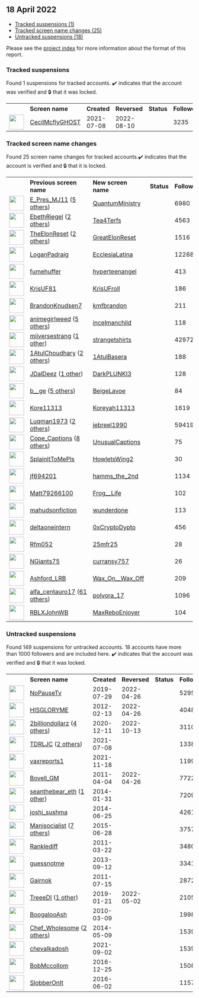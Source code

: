 ## 18 April 2022

* [Tracked suspensions (1)](#tracked-suspensions)
* [Tracked screen name changes (25)](#tracked-screen-name-changes)
* [Untracked suspensions (18)](#untracked-suspensions)

Please see the [project index](https://github.com/travisbrown/twitter-watch) for more information about the format of this report.

### Tracked suspensions

Found 1 suspensions for tracked accounts.
  ✔️ indicates that the account was verified and 🔒 that it was locked.

<table>
    <tr>
        <th></th>
        <th align="left">Screen name</th>
        <th align="left">Created</th>
        <th align="left">Reversed</th>
        <th align="left">Status</th>
        <th align="left">Followers</th>
        <th align="left">Ranking</th></tr>
    </tr>
        <tr>
            <td><a href="https://twitter.com/intent/user?user_id=1413275226863980546">
                <img src="https://pbs.twimg.com/profile_images/1563538929814421504/cuZ4PqOe_normal.jpg" width="40px" height="40px" align="center"/></a>
            </td>
            <td>
                <a href="https://twitter.com/CecilMcflyGHOST">CecilMcflyGHOST</a></td>
            <td>2021-07-08</td>
            <td>2022-08-10</td>
            <td align="center"></td>
            <td>3235</td>
            <td>1307</td>
        </tr></table>

### Tracked screen name changes

Found 25 screen name changes for tracked accounts.✔️ indicates that the account is verified and 🔒 that it is locked.

<table>
    <tr>
        <th></th>
        <th align="left">Previous screen name</th>
        <th align="left">New screen name</th>
        <th align="left">Status</th>
        <th align="left">Followers</th>
        <th align="left">Ranking</th></tr>
    </tr>
        <tr>
            <td><a href="https://twitter.com/intent/user?user_id=1447170996834734085">
                <img src="https://pbs.twimg.com/profile_images/1514469657146630146/ZMx424Ks_normal.jpg" width="40px" height="40px" align="center"/></a>
            </td>
            <td>
                <a href="https://twitter.com/E_Pres_MJ11">E_Pres_MJ11</a>&nbsp;(<a href="https://api.memory.lol/v1/tw/id/1447170996834734085">5 others</a>)&nbsp;</td>
            <td>
                <a href="https://twitter.com/QuantumMinistry">QuantumMinistry</a>
            </td>
            <td align="center"></td>
            <td>6980</td>
            <td>730</td>
        </tr>
        <tr>
            <td><a href="https://twitter.com/intent/user?user_id=906266618698665985">
                <img src="https://pbs.twimg.com/profile_images/1519406746384707591/XfZP-7AN_normal.jpg" width="40px" height="40px" align="center"/></a>
            </td>
            <td>
                <a href="https://twitter.com/EbethRiegel">EbethRiegel</a>&nbsp;(<a href="https://api.memory.lol/v1/tw/id/906266618698665985">2 others</a>)&nbsp;</td>
            <td>
                <a href="https://twitter.com/Tea4Terfs">Tea4Terfs</a>
            </td>
            <td align="center"></td>
            <td>4563</td>
            <td>786</td>
        </tr>
        <tr>
            <td><a href="https://twitter.com/intent/user?user_id=1506067783565643784">
                <img src="https://pbs.twimg.com/profile_images/1513517236727730180/L-T6gtPa_normal.jpg" width="40px" height="40px" align="center"/></a>
            </td>
            <td>
                <a href="https://twitter.com/TheElonReset">TheElonReset</a>&nbsp;(<a href="https://api.memory.lol/v1/tw/id/1506067783565643784">2 others</a>)&nbsp;</td>
            <td>
                <a href="https://twitter.com/GreatElonReset">GreatElonReset</a>
            </td>
            <td align="center"></td>
            <td>1516</td>
            <td>1653</td>
        </tr>
        <tr>
            <td><a href="https://twitter.com/intent/user?user_id=3318902369">
                <img src="https://pbs.twimg.com/profile_images/1559379194223771650/DrwgKAfY_normal.jpg" width="40px" height="40px" align="center"/></a>
            </td>
            <td>
                <a href="https://twitter.com/LoganPadraig">LoganPadraig</a></td>
            <td>
                <a href="https://twitter.com/EcclesiaLatina">EcclesiaLatina</a>
            </td>
            <td align="center"></td>
            <td>12268</td>
            <td>3724</td>
        </tr>
        <tr>
            <td><a href="https://twitter.com/intent/user?user_id=1505749614095478784">
                <img src="https://pbs.twimg.com/profile_images/1570563400421220359/NtQfy0k9_normal.jpg" width="40px" height="40px" align="center"/></a>
            </td>
            <td>
                <a href="https://twitter.com/fumehuffer">fumehuffer</a></td>
            <td>
                <a href="https://twitter.com/hyperteenangel">hyperteenangel</a>
            </td>
            <td align="center"></td>
            <td>413</td>
            <td>3889</td>
        </tr>
        <tr>
            <td><a href="https://twitter.com/intent/user?user_id=1089001514922848257">
                <img src="https://pbs.twimg.com/profile_images/1515567888559710210/u0_ghX9q_normal.jpg" width="40px" height="40px" align="center"/></a>
            </td>
            <td>
                <a href="https://twitter.com/KrisUF81">KrisUF81</a></td>
            <td>
                <a href="https://twitter.com/KrisUFroll">KrisUFroll</a>
            </td>
            <td align="center"></td>
            <td>186</td>
            <td>5266</td>
        </tr>
        <tr>
            <td><a href="https://twitter.com/intent/user?user_id=1389997348714029056">
                <img src="https://pbs.twimg.com/profile_images/1515884333935984642/v3FrgdEf_normal.jpg" width="40px" height="40px" align="center"/></a>
            </td>
            <td>
                <a href="https://twitter.com/BrandonKnudsen7">BrandonKnudsen7</a></td>
            <td>
                <a href="https://twitter.com/kmfbrandon">kmfbrandon</a>
            </td>
            <td align="center"></td>
            <td>211</td>
            <td>5326</td>
        </tr>
        <tr>
            <td><a href="https://twitter.com/intent/user?user_id=1495563519835709447">
                <img src="https://pbs.twimg.com/profile_images/1507815829370458117/2LVZDErm_normal.jpg" width="40px" height="40px" align="center"/></a>
            </td>
            <td>
                <a href="https://twitter.com/animegirlweed">animegirlweed</a>&nbsp;(<a href="https://api.memory.lol/v1/tw/id/1495563519835709447">5 others</a>)&nbsp;</td>
            <td>
                <a href="https://twitter.com/incelmanchild">incelmanchild</a>
            </td>
            <td align="center"></td>
            <td>118</td>
            <td>13691</td>
        </tr>
        <tr>
            <td><a href="https://twitter.com/intent/user?user_id=1490686645577957377">
                <img src="https://pbs.twimg.com/profile_images/1513829412982173697/Tx2JjYVe_normal.jpg" width="40px" height="40px" align="center"/></a>
            </td>
            <td>
                <a href="https://twitter.com/miiversestrang">miiversestrang</a>&nbsp;(<a href="https://api.memory.lol/v1/tw/id/1490686645577957377">1 other</a>)&nbsp;</td>
            <td>
                <a href="https://twitter.com/strangetshirts">strangetshirts</a>
            </td>
            <td align="center"></td>
            <td>42972</td>
            <td>31636</td>
        </tr>
        <tr>
            <td><a href="https://twitter.com/intent/user?user_id=711832326972448768">
                <img src="https://pbs.twimg.com/profile_images/1555589953907699714/kAoatn8H_normal.jpg" width="40px" height="40px" align="center"/></a>
            </td>
            <td>
                <a href="https://twitter.com/1AtulChoudhary">1AtulChoudhary</a>&nbsp;(<a href="https://api.memory.lol/v1/tw/id/711832326972448768">2 others</a>)&nbsp;</td>
            <td>
                <a href="https://twitter.com/1AtulBasera">1AtulBasera</a>
            </td>
            <td align="center"></td>
            <td>188</td>
            <td>36046</td>
        </tr>
        <tr>
            <td><a href="https://twitter.com/intent/user?user_id=908169807752822789">
                <img src="https://pbs.twimg.com/profile_images/1515691659924811781/0TarWOBa_normal.jpg" width="40px" height="40px" align="center"/></a>
            </td>
            <td>
                <a href="https://twitter.com/JDalDeez">JDalDeez</a>&nbsp;(<a href="https://api.memory.lol/v1/tw/id/908169807752822789">1 other</a>)&nbsp;</td>
            <td>
                <a href="https://twitter.com/DarkPLUNKI3">DarkPLUNKI3</a>
            </td>
            <td align="center"></td>
            <td>128</td>
            <td>46373</td>
        </tr>
        <tr>
            <td><a href="https://twitter.com/intent/user?user_id=240115816">
                <img src="https://pbs.twimg.com/profile_images/1516909721747439616/6aP68Re-_normal.jpg" width="40px" height="40px" align="center"/></a>
            </td>
            <td>
                <a href="https://twitter.com/b__ge">b__ge</a>&nbsp;(<a href="https://api.memory.lol/v1/tw/id/240115816">5 others</a>)&nbsp;</td>
            <td>
                <a href="https://twitter.com/BeigeLavoe">BeigeLavoe</a>
            </td>
            <td align="center"></td>
            <td>84</td>
            <td>49451</td>
        </tr>
        <tr>
            <td><a href="https://twitter.com/intent/user?user_id=1512294485379670020">
                <img src="https://pbs.twimg.com/profile_images/1528208859084607490/eW0bg8pb_normal.jpg" width="40px" height="40px" align="center"/></a>
            </td>
            <td>
                <a href="https://twitter.com/Kore11313">Kore11313</a></td>
            <td>
                <a href="https://twitter.com/Koreyah11313">Koreyah11313</a>
            </td>
            <td align="center"></td>
            <td>1619</td>
            <td>53427</td>
        </tr>
        <tr>
            <td><a href="https://twitter.com/intent/user?user_id=1011062498">
                <img src="https://pbs.twimg.com/profile_images/1561310424200630273/l-hPCTAo_normal.jpg" width="40px" height="40px" align="center"/></a>
            </td>
            <td>
                <a href="https://twitter.com/Luqman1973">Luqman1973</a>&nbsp;(<a href="https://api.memory.lol/v1/tw/id/1011062498">2 others</a>)&nbsp;</td>
            <td>
                <a href="https://twitter.com/jebreel1990">jebreel1990</a>
            </td>
            <td align="center"></td>
            <td>59419</td>
            <td>63066</td>
        </tr>
        <tr>
            <td><a href="https://twitter.com/intent/user?user_id=1486344938891710469">
                <img src="https://pbs.twimg.com/profile_images/1514286777154035712/zkeItBVv_normal.jpg" width="40px" height="40px" align="center"/></a>
            </td>
            <td>
                <a href="https://twitter.com/Cope_Captions">Cope_Captions</a>&nbsp;(<a href="https://api.memory.lol/v1/tw/id/1486344938891710469">8 others</a>)&nbsp;</td>
            <td>
                <a href="https://twitter.com/UnusualCaptions">UnusualCaptions</a>
            </td>
            <td align="center"></td>
            <td>75</td>
            <td>63444</td>
        </tr>
        <tr>
            <td><a href="https://twitter.com/intent/user?user_id=1511032764845510658">
                <img src="https://pbs.twimg.com/profile_images/1539707339346952193/gYFzkRty_normal.jpg" width="40px" height="40px" align="center"/></a>
            </td>
            <td>
                <a href="https://twitter.com/SplainItToMePls">SplainItToMePls</a></td>
            <td>
                <a href="https://twitter.com/HowletsWing2">HowletsWing2</a>
            </td>
            <td align="center"></td>
            <td>30</td>
            <td>66171</td>
        </tr>
        <tr>
            <td><a href="https://twitter.com/intent/user?user_id=1068518205063344129">
                <img src="https://pbs.twimg.com/profile_images/1517296409757818880/Jwtr9ehM_normal.jpg" width="40px" height="40px" align="center"/></a>
            </td>
            <td>
                <a href="https://twitter.com/jf694201">jf694201</a></td>
            <td>
                <a href="https://twitter.com/hamms_the_2nd">hamms_the_2nd</a>
            </td>
            <td align="center"></td>
            <td>1134</td>
            <td>67590</td>
        </tr>
        <tr>
            <td><a href="https://twitter.com/intent/user?user_id=1468412265095659527">
                <img src="https://pbs.twimg.com/profile_images/1534317692764983296/MBMl4s0N_normal.jpg" width="40px" height="40px" align="center"/></a>
            </td>
            <td>
                <a href="https://twitter.com/Matt79266100">Matt79266100</a></td>
            <td>
                <a href="https://twitter.com/Frog__Life">Frog__Life</a>
            </td>
            <td align="center"></td>
            <td>102</td>
            <td>73824</td>
        </tr>
        <tr>
            <td><a href="https://twitter.com/intent/user?user_id=1652458466">
                <img src="https://pbs.twimg.com/profile_images/1514493080728080386/A30Rr4M6_normal.jpg" width="40px" height="40px" align="center"/></a>
            </td>
            <td>
                <a href="https://twitter.com/mahudsonfiction">mahudsonfiction</a></td>
            <td>
                <a href="https://twitter.com/wunderdone">wunderdone</a>
            </td>
            <td align="center"></td>
            <td>113</td>
            <td>78374</td>
        </tr>
        <tr>
            <td><a href="https://twitter.com/intent/user?user_id=1443803936498929667">
                <img src="https://pbs.twimg.com/profile_images/1513626723774251008/aCvpVzDH_normal.jpg" width="40px" height="40px" align="center"/></a>
            </td>
            <td>
                <a href="https://twitter.com/deltaoneintern">deltaoneintern</a></td>
            <td>
                <a href="https://twitter.com/0xCryptoDypto">0xCryptoDypto</a>
            </td>
            <td align="center"></td>
            <td>456</td>
            <td>85410</td>
        </tr>
        <tr>
            <td><a href="https://twitter.com/intent/user?user_id=1504651163328819204">
                <img src="https://pbs.twimg.com/profile_images/1560458571996958722/62Mv3POz_normal.jpg" width="40px" height="40px" align="center"/></a>
            </td>
            <td>
                <a href="https://twitter.com/Rfm052">Rfm052</a></td>
            <td>
                <a href="https://twitter.com/25mfr25">25mfr25</a>
            </td>
            <td align="center"></td>
            <td>28</td>
            <td>89180</td>
        </tr>
        <tr>
            <td><a href="https://twitter.com/intent/user?user_id=1078349210846679040">
                <img src="https://abs.twimg.com/sticky/default_profile_images/default_profile_normal.png" width="40px" height="40px" align="center"/></a>
            </td>
            <td>
                <a href="https://twitter.com/NGiants75">NGiants75</a></td>
            <td>
                <a href="https://twitter.com/curransy757">curransy757</a>
            </td>
            <td align="center"></td>
            <td>26</td>
            <td>90484</td>
        </tr>
        <tr>
            <td><a href="https://twitter.com/intent/user?user_id=1387488199673528323">
                <img src="https://pbs.twimg.com/profile_images/1387489081064579080/OCP6XLsK_normal.jpg" width="40px" height="40px" align="center"/></a>
            </td>
            <td>
                <a href="https://twitter.com/Ashford_LRB">Ashford_LRB</a></td>
            <td>
                <a href="https://twitter.com/Wax_On__Wax_Off">Wax_On__Wax_Off</a>
            </td>
            <td align="center"></td>
            <td>209</td>
            <td>90837</td>
        </tr>
        <tr>
            <td><a href="https://twitter.com/intent/user?user_id=1267451358808023040">
                <img src="https://pbs.twimg.com/profile_images/1518014500754046977/EoyiNmu__normal.jpg" width="40px" height="40px" align="center"/></a>
            </td>
            <td>
                <a href="https://twitter.com/alfa_centauro17">alfa_centauro17</a>&nbsp;(<a href="https://api.memory.lol/v1/tw/id/1267451358808023040">61 others</a>)&nbsp;</td>
            <td>
                <a href="https://twitter.com/polvora_17">polvora_17</a>
            </td>
            <td align="center"></td>
            <td>1096</td>
            <td>93184</td>
        </tr>
        <tr>
            <td><a href="https://twitter.com/intent/user?user_id=177596433">
                <img src="https://pbs.twimg.com/profile_images/1453235731804086284/zJVYFMPK_normal.jpg" width="40px" height="40px" align="center"/></a>
            </td>
            <td>
                <a href="https://twitter.com/RBLXJohnWB">RBLXJohnWB</a></td>
            <td>
                <a href="https://twitter.com/MaxReboEnjoyer">MaxReboEnjoyer</a>
            </td>
            <td align="center"></td>
            <td>104</td>
            <td>95366</td>
        </tr></table>


### Untracked suspensions

Found 149 suspensions for untracked accounts.
18 accounts have more than 1000 followers and are included here.
  ✔️ indicates that the account was verified and 🔒 that it was locked.

<table>
    <tr>
        <th></th>
        <th align="left">Screen name</th>
        <th align="left">Created</th>
        <th align="left">Reversed</th>
        <th align="left">Status</th>
        <th align="left">Followers</th>
    </tr>
        <tr>
            <td><a href="https://twitter.com/intent/user?user_id=1155854603931541504">
                <img src="https://pbs.twimg.com/profile_images/1328802919496503302/IZW3ZoTr_normal.jpg" width="40px" height="40px" align="center"/></a>
            </td>
            <td>
                <a href="https://twitter.com/NoPauseTv">NoPauseTv</a></td>
            <td>2019-07-29</td>
            <td>2022-04-26</td>
            <td align="center"></td>
            <td>52957</td>
        </tr>
        <tr>
            <td><a href="https://twitter.com/intent/user?user_id=491577854">
                <img src="https://pbs.twimg.com/profile_images/1254050112461996034/iNkuIzZ9_normal.jpg" width="40px" height="40px" align="center"/></a>
            </td>
            <td>
                <a href="https://twitter.com/HISGLORYME">HISGLORYME</a></td>
            <td>2012-02-13</td>
            <td>2022-04-26</td>
            <td align="center"></td>
            <td>40485</td>
        </tr>
        <tr>
            <td><a href="https://twitter.com/intent/user?user_id=1337333132073324544">
                <img src="https://pbs.twimg.com/profile_images/1590354212139024386/qOlYq1o2_normal.jpg" width="40px" height="40px" align="center"/></a>
            </td>
            <td>
                <a href="https://twitter.com/2billiondollarz">2billiondollarz</a>&nbsp;(<a href="https://api.memory.lol/v1/tw/id/1337333132073324544">4 others</a>)&nbsp;</td>
            <td>2020-12-11</td>
            <td>2022-10-13</td>
            <td align="center"></td>
            <td>31108</td>
        </tr>
        <tr>
            <td><a href="https://twitter.com/intent/user?user_id=1413193802387496964">
                <img src="https://pbs.twimg.com/profile_images/1476579331740688387/wLKmrdWu_normal.jpg" width="40px" height="40px" align="center"/></a>
            </td>
            <td>
                <a href="https://twitter.com/TDRLJC">TDRLJC</a>&nbsp;(<a href="https://api.memory.lol/v1/tw/id/1413193802387496964">2 others</a>)&nbsp;</td>
            <td>2021-07-08</td>
            <td></td>
            <td align="center"></td>
            <td>13385</td>
        </tr>
        <tr>
            <td><a href="https://twitter.com/intent/user?user_id=1461413719972450304">
                <img src="https://pbs.twimg.com/profile_images/1461628236270641153/z2dIJz3S_normal.jpg" width="40px" height="40px" align="center"/></a>
            </td>
            <td>
                <a href="https://twitter.com/vaxreports1">vaxreports1</a></td>
            <td>2021-11-18</td>
            <td></td>
            <td align="center"></td>
            <td>11990</td>
        </tr>
        <tr>
            <td><a href="https://twitter.com/intent/user?user_id=276857337">
                <img src="https://pbs.twimg.com/profile_images/1237029086158934016/b3JB0301_normal.jpg" width="40px" height="40px" align="center"/></a>
            </td>
            <td>
                <a href="https://twitter.com/Bovell_GM">Bovell_GM</a></td>
            <td>2011-04-04</td>
            <td>2022-04-26</td>
            <td align="center"></td>
            <td>7722</td>
        </tr>
        <tr>
            <td><a href="https://twitter.com/intent/user?user_id=2321308572">
                <img src="https://pbs.twimg.com/profile_images/1513313108365922304/uBrriQJZ_normal.jpg" width="40px" height="40px" align="center"/></a>
            </td>
            <td>
                <a href="https://twitter.com/seanthebear_eth">seanthebear_eth</a>&nbsp;(<a href="https://api.memory.lol/v1/tw/id/2321308572">1 other</a>)&nbsp;</td>
            <td>2014-01-31</td>
            <td></td>
            <td align="center"></td>
            <td>7209</td>
        </tr>
        <tr>
            <td><a href="https://twitter.com/intent/user?user_id=2587252734">
                <img src="https://pbs.twimg.com/profile_images/689027912167641088/3lH-6LPS_normal.jpg" width="40px" height="40px" align="center"/></a>
            </td>
            <td>
                <a href="https://twitter.com/joshi_sushma">joshi_sushma</a></td>
            <td>2014-06-25</td>
            <td></td>
            <td align="center"></td>
            <td>4261</td>
        </tr>
        <tr>
            <td><a href="https://twitter.com/intent/user?user_id=3259247989">
                <img src="https://pbs.twimg.com/profile_images/1509584380166955041/EqQIiKj3_normal.jpg" width="40px" height="40px" align="center"/></a>
            </td>
            <td>
                <a href="https://twitter.com/Manisocialist">Manisocialist</a>&nbsp;(<a href="https://api.memory.lol/v1/tw/id/3259247989">7 others</a>)&nbsp;</td>
            <td>2015-06-28</td>
            <td></td>
            <td align="center"></td>
            <td>3757</td>
        </tr>
        <tr>
            <td><a href="https://twitter.com/intent/user?user_id=270610643">
                <img src="https://pbs.twimg.com/profile_images/378800000342244879/ee8b9f3f18bc24b52d5a6c5bc07d30de_normal.jpeg" width="40px" height="40px" align="center"/></a>
            </td>
            <td>
                <a href="https://twitter.com/Ranklediff">Ranklediff</a></td>
            <td>2011-03-22</td>
            <td></td>
            <td align="center"></td>
            <td>3480</td>
        </tr>
        <tr>
            <td><a href="https://twitter.com/intent/user?user_id=1858420279">
                <img src="https://pbs.twimg.com/profile_images/1496196887376023565/7C1iQq0l_normal.jpg" width="40px" height="40px" align="center"/></a>
            </td>
            <td>
                <a href="https://twitter.com/guessnotme">guessnotme</a></td>
            <td>2013-09-12</td>
            <td></td>
            <td align="center"></td>
            <td>3341</td>
        </tr>
        <tr>
            <td><a href="https://twitter.com/intent/user?user_id=335723010">
                <img src="https://pbs.twimg.com/profile_images/1263006412860534784/-HAaHgAO_normal.jpg" width="40px" height="40px" align="center"/></a>
            </td>
            <td>
                <a href="https://twitter.com/Gairnok">Gairnok</a></td>
            <td>2011-07-15</td>
            <td></td>
            <td align="center"></td>
            <td>2872</td>
        </tr>
        <tr>
            <td><a href="https://twitter.com/intent/user?user_id=1087418362420973568">
                <img src="https://pbs.twimg.com/profile_images/1523408779571834888/uBZN1wcV_normal.jpg" width="40px" height="40px" align="center"/></a>
            </td>
            <td>
                <a href="https://twitter.com/TreeeDI">TreeeDI</a>&nbsp;(<a href="https://api.memory.lol/v1/tw/id/1087418362420973568">1 other</a>)&nbsp;</td>
            <td>2019-01-21</td>
            <td>2022-05-02</td>
            <td align="center"></td>
            <td>2105</td>
        </tr>
        <tr>
            <td><a href="https://twitter.com/intent/user?user_id=121438021">
                <img src="https://pbs.twimg.com/profile_images/742537799/Ash_2_normal.jpg" width="40px" height="40px" align="center"/></a>
            </td>
            <td>
                <a href="https://twitter.com/BoogalooAsh">BoogalooAsh</a></td>
            <td>2010-03-09</td>
            <td></td>
            <td align="center"></td>
            <td>1998</td>
        </tr>
        <tr>
            <td><a href="https://twitter.com/intent/user?user_id=2484888469">
                <img src="https://pbs.twimg.com/profile_images/1484131091309072393/5PXyXyP0_normal.jpg" width="40px" height="40px" align="center"/></a>
            </td>
            <td>
                <a href="https://twitter.com/Chef_Wholesome">Chef_Wholesome</a>&nbsp;(<a href="https://api.memory.lol/v1/tw/id/2484888469">2 others</a>)&nbsp;</td>
            <td>2014-05-09</td>
            <td></td>
            <td align="center"></td>
            <td>1539</td>
        </tr>
        <tr>
            <td><a href="https://twitter.com/intent/user?user_id=1433530215129509894">
                <img src="https://pbs.twimg.com/profile_images/1474153770401636357/FK2FtisS_normal.jpg" width="40px" height="40px" align="center"/></a>
            </td>
            <td>
                <a href="https://twitter.com/chevalkadosh">chevalkadosh</a></td>
            <td>2021-09-02</td>
            <td></td>
            <td align="center"></td>
            <td>1539</td>
        </tr>
        <tr>
            <td><a href="https://twitter.com/intent/user?user_id=813140887060389888">
                <img src="https://pbs.twimg.com/profile_images/1427754257965457411/jAkxB3eo_normal.jpg" width="40px" height="40px" align="center"/></a>
            </td>
            <td>
                <a href="https://twitter.com/BobMccollom">BobMccollom</a></td>
            <td>2016-12-25</td>
            <td></td>
            <td align="center"></td>
            <td>1508</td>
        </tr>
        <tr>
            <td><a href="https://twitter.com/intent/user?user_id=738493856556027905">
                <img src="https://pbs.twimg.com/profile_images/1360911278378688517/Bx0wSG4M_normal.jpg" width="40px" height="40px" align="center"/></a>
            </td>
            <td>
                <a href="https://twitter.com/SlobberOnIt">SlobberOnIt</a></td>
            <td>2016-06-02</td>
            <td></td>
            <td align="center"></td>
            <td>1157</td>
        </tr></table>
